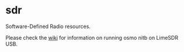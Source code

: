 # sdr

Software-Defined Radio resources.

Please check the [wiki]([url](https://github.com/Chapoly1305/sdr/wiki/Running-osmo-nitb-on-LimeSDR-USB-with-Ubuntu-18.04)) for information on running osmo nitb on LimeSDR USB.
